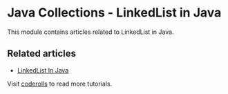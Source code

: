# Java Collections - LinkedList in Java

This module contains articles related to LinkedList in Java.

## Related articles

- [LinkedList In Java](https://coderolls.com/linkedlist-in-java/)

Visit [coderolls](https://coderolls.com/) to read more tutorials.
